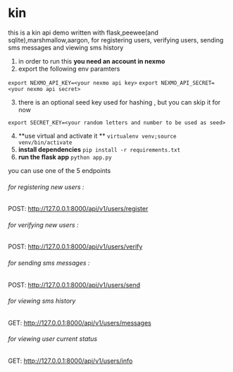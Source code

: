# kin
this is a kin api demo written with flask,peewee(and sqlite),marshmallow,aargon, for registering users, verifying users, sending sms messages and viewing sms history

1) in order to run this **you need an account in nexmo**
2) export the following env paramters

`export NEXMO_API_KEY=<your nexmo api key>`
`export NEXMO_API_SECRET=<your nexmo api secret>`

3) there is an optional seed key used for hashing , but you can skip it for now

`export SECRET_KEY=<your random letters and number to be used as seed>`

4) **use virtual and activate it **
`virtualenv venv;source venv/bin/activate`
5) **install dependencies**
`pip install -r requirements.txt `
6) **run the flask app**
`python app.py`

you can use one of the 5 endpoints
###### for registering new users :
POST: http://127.0.0.1:8000/api/v1/users/register 

###### for verifying new users :
POST: http://127.0.0.1:8000/api/v1/users/verify

###### for sending sms messages :
POST: http://127.0.0.1:8000/api/v1/users/send

###### for viewing sms history
GET: http://127.0.0.1:8000/api/v1/users/messages

###### for viewing user current status
GET: http://127.0.0.1:8000/api/v1/users/info
